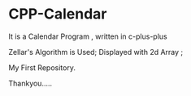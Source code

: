 # CPP-Calendar
It is a Calendar Program , written in c-plus-plus 

Zellar's Algorithm is Used;
Displayed with 2d Array ;

My First Repository.

Thankyou.....
